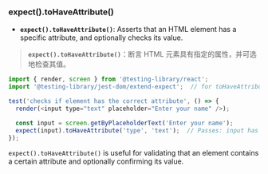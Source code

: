 ### expect().toHaveAttribute()

- **`expect().toHaveAttribute()`**: Asserts that an HTML element has a specific attribute, and optionally checks its value.

> **`expect().toHaveAttribute()`**：断言 HTML 元素具有指定的属性，并可选地检查其值。

```js
import { render, screen } from '@testing-library/react';
import '@testing-library/jest-dom/extend-expect';  // for toHaveAttribute()

test('checks if element has the correct attribute', () => {
  render(<input type="text" placeholder="Enter your name" />);

  const input = screen.getByPlaceholderText('Enter your name');
  expect(input).toHaveAttribute('type', 'text');  // Passes: input has 'type' attribute with value 'text'
});
```

`expect().toHaveAttribute()` is useful for validating that an element contains a certain attribute and optionally confirming its value.